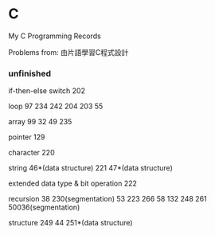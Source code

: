 # C

My C Programming Records

Problems from: 由片語學習C程式設計

### unfinished

if-then-else switch 202

loop 97 234 242 204 203 55

array 99 32 49 235

pointer 129

character 220

string 46*(data structure) 221 47*(data structure)

extended data type & bit operation 222

recursion 38 230(segmentation) 53 223 266 58 132 248 261 50036(segmentation)

structure 249 44 251*(data structure)
